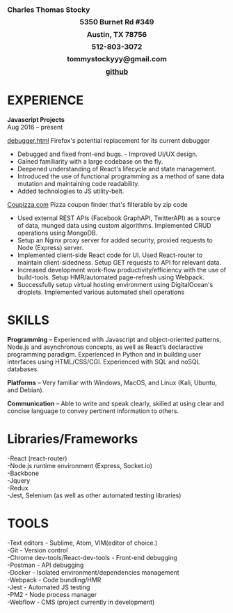 <h3 etyle='text-align:center'>Charles Thomas Stocky</h3></a>
<h3 style='text-align:center; margin-top:-8px' >5350 Burnet Rd #349</h3>
<h3 style='text-align:center; margin-top:-8px'>Austin, TX 78756</h3>
<h3 style='text-align:center; margin-top:-8px'>512-803-3072</h3>
<h3 style='text-align:center; margin-top:-8px'>tommystockyyy@gmail.com</h3>
<h3 style='text-align:center; margin-top:-8px;'><a href='https://github.com/CharlesStocky'>github</a></h3>

<h1>EXPERIENCE</h1>

<b>Javascript Projects</b><br>
Aug 2016 – present<br>

<a href='https://github.com/charlesstocky/debugger.html'>debugger.html</a> Firefox's potential replacement for its current debugger<br>
 - Debugged and fixed front-end bugs. - Improved UI/UX design.<br>
 - Gained familiarity with a large codebase on the fly. <br>
 - Deepened understanding of React's lifecycle and state management. <br>
 - Introduced the use of functional programming as a method of sane data mutation and maintaining code readability.<br>
 - Added technologies to JS utility-belt. <br>


<a href='https://coupizza.com'>Coupizza.com</a> Pizza coupon finder that's filterable by zip code <br> 
 - Used external REST APIs (Facebook GraphAPI, TwitterAPI) as a source of data, munged data using custom algorithms. Implemented CRUD operations using MongoDB.<br>
 - Setup an Nginx proxy server for added security, proxied requests to Node (Express) server.  <br>
 - Implemented client-side React code for UI. Used React-router to maintain client-sidedness. Setup GET requests to API for relevant data. <br>  
 - Increased development work-flow productivity/efficiency with the use of build-tools. Setup HMR/automated page-refresh using Webpack. <br> 
 - Successfully setup virtual hosting environment using DigitalOcean's droplets. Implemented various automated shell operations<br>

<h1>SKILLS</h1>

<b>Programming</b> – Experienced with Javascript and object-oriented patterns, Node.js and
asynchronous concepts, as well as React’s declaractive programming paradigm.
Experienced in Python and in building user interfaces using HTML/CSS/CGI.
Experienced with SQL and noSQL databases. <br>

<b>Platforms</b> – Very familiar with Windows, MacOS, and Linux (Kali,
Ubuntu, and Debian).<br>

<b>Communication</b> – Able to write and speak clearly, skilled at using clear and concise
language to convey pertinent information to others.<br>

<h1>Libraries/Frameworks</h1>
 -React (react-router)<br>
 -Node.js runtime environment (Express, Socket.io)<br> 
 -Backbone<br> 
 -Jquery<br>
 -Redux<br> 
 -Jest, Selenium (as well as other automated testing libraries)<br>


<h1>TOOLS</h1>
 -Text editors - Sublime, Atom, VIM(editor of choice.)<br>
 -Git - Version control<br>
 -Chrome dev-tools/React-dev-tools - Front-end debugging<br>
 -Postman - API debugging<br>
 -Docker - Isolated environment/dependencies management<br>
 -Webpack - Code bundling/HMR  <br>
 -Jest - Automated JS testing<br>
 -PM2 - Node process manager<br>
 -Webflow - CMS (project currently in development)<br>
